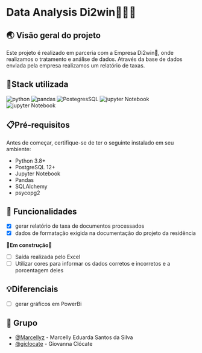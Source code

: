 # Data Analysis Di2win🤩🌟🩷

## 🌏 Visão geral do projeto
Este projeto é realizado em parceria com a Empresa Di2win🩷, onde realizamos o tratamento e análise de dados. Através da base de dados enviada pela empresa realizamos um relatório de taxas.

## 📍Stack utilizada

<div> 
  <img align="inline_block" alt="python" src="https://img.shields.io/badge/Python-3776AB?style=for-the-badge&logo=python&logoColor=white"/>
  <img align="inline_block" alt="pandas" src="https://img.shields.io/badge/pandas-%23150458.svg?style=for-the-badge&logo=pandas&logoColor=white"/>
  <img align="inline_block" alt="PostegresSQL" src="https://img.shields.io/badge/PostgreSQL-316192?style=for-the-badge&logo=postgresql&logoColor=white"/>
  <img align="inline_block" alt="jupyter Notebook" src="https://img.shields.io/badge/jupyter-%23FA0F00.svg?style=for-the-badge&logo=jupyter&logoColor=white"/>
  <img align="inline_block" alt="jupyter Notebook" src="https://img.shields.io/badge/power_bi-F2C811?style=for-the-badge&logo=powerbi&logoColor=black"/> 
</div>

## 📋Pré-requisitos

Antes de começar, certifique-se de ter o seguinte instalado em seu ambiente:

- Python 3.8+
- PostgreSQL 12+
- Jupyter Notebook
- Pandas
- SQLAlchemy 
- psycopg2
  
## 🧾 Funcionalidades 

- [x] gerar relatório de taxa de documentos processados
- [x] dados de formatação exigida na documentação do projeto da residência

🚧**Em construção**🚧
- [ ] Saída realizada pelo Excel 
- [ ] Utilizar cores para informar os dados corretos e incorretos e a porcentagem deles 
 
## 💡Diferenciais
- [ ] gerar gráficos em PowerBi

## 👥 Grupo

- [@Marcellyz](https://github.com/Marcellyz) - Marcelly Eduarda Santos da Silva
- [@giclocate](https://github.com/giclocate) - Giovanna Clócate
